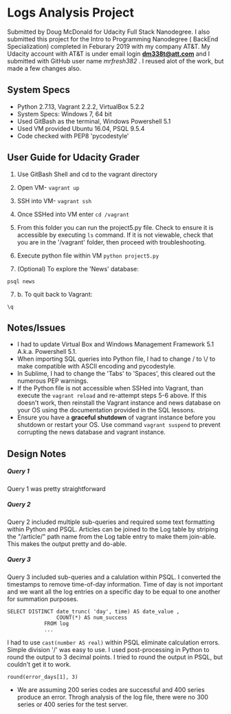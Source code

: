 # Logs Analysis Project
Submitted by Doug McDonald for Udacity Full Stack Nanodegree.
I also submitted this project for the Intro to Programming Nanodegree ( BackEnd Specialization) completed in Feburary 2019 with my company AT&T. My Udacity account with AT&T is under email login **dm338t@att.com** and I submitted with GitHub user name _mrfresh382_ . I reused alot of the work, but made a few changes also. 
## System Specs
- Python 2.7.13, Vagrant 2.2.2, VirtualBox 5.2.2
- System Specs: Windows 7, 64 bit
- Used GitBash as the terminal, Windows Powershell 5.1
- Used VM provided Ubuntu 16.04, PSQL 9.5.4
- Code checked with PEP8 'pycodestyle'

## User Guide for Udacity Grader
1. Use GitBash Shell and cd to the vagrant directory
2. Open VM- `vagrant up`
3. SSH into VM- `vagrant ssh`
4. Once SSHed into VM enter `cd /vagrant`
5. From this folder you can run the project5.py file. Check to ensure it is accessible by executing `ls` command. If it is not viewable, check that you are in the '/vagrant' folder, then proceed with troubleshooting. 
6. Execute python file within VM `python project5.py`

7. (Optional) To explore the 'News' database:
```
psql news
```
7. b.  To quit back to Vagrant:
```
\q 
```
## Notes/Issues 
- I had to update Virtual Box and Windows Management Framework 5.1 A.k.a. Powershell 5.1.
- When importing SQL queries into Python file, I had to change \/ to \\/ to make compatible with ASCII encoding and pycodestyle.
- In Sublime, I had to change the 'Tabs' to 'Spaces', this cleared out the numerous PEP warnings. 
- If the Python file is not accessible when SSHed into Vagrant, than execute the `vagrant reload` and re-attempt steps 5-6 above. If this doesn't work, then reinstall the Vagrant instance and news database on your OS using the documentation provided in the SQL lessons. 
- Ensure you have a **graceful shutdown** of vagrant instance before you shutdown or restart your OS. Use command `vagrant suspend` to prevent corrupting the news database and vagrant instance. 

## Design Notes
##### Query 1
Query 1 was pretty straightforward
##### Query 2
Query 2 included multiple sub-queries and required some text formatting within Python and PSQL. Articles can be joined to the Log table by striping the "/article/" path name from the Log table entry to make them join-able. This makes the output pretty and do-able. 
##### Query 3
Query 3 included sub-queries and a calulation within PSQL. I converted the timestamps to remove time-of-day information. Time of day is not important and we want all the log entries on a specific day to be equal to one another for summation purposes. 
```
SELECT DISTINCT date_trunc( 'day', time) AS date_value ,
                COUNT(*) AS num_success
            FROM log
            ...
```
I had to use `cast(number AS real)` within PSQL eliminate calculation errors. Simple division '/' was easy to use. I used post-processing in Python to round the output to 3 decimal points. I tried to round the output in PSQL, but couldn't get it to work. 
```
round(error_days[1], 3)
```
- We are assuming 200 series codes are successful and 400 series produce an error. Throgh analysis of the log file, there were no 300 series or 400 series for the test server. 


